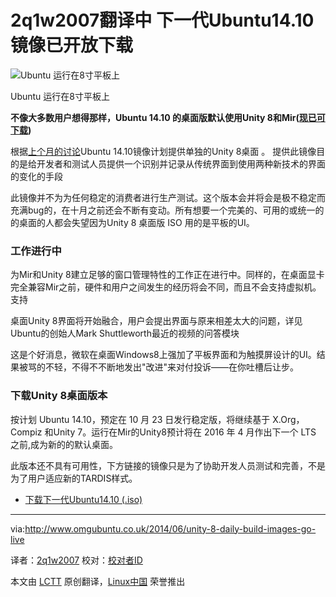2q1w2007翻译中
下一代Ubuntu14.10镜像已开放下载
================================================================================
![Ubuntu 运行在8寸平板上](http://www.omgubuntu.co.uk/wp-content/uploads/2014/05/1.jpg)

Ubuntu 运行在8寸平板上

**不像大多数用户想得那样，Ubuntu 14.10 的桌面版默认使用Unity 8和Mir([现已可下载][1])**

根据[上个月的讨论][2]Ubuntu 14.10镜像计划提供单独的Unity 8桌面 。 提供此镜像目的是给开发者和测试人员提供一个识别并记录从传统界面到使用两种新技术的界面的变化的手段

此镜像并不为为任何稳定的消费者进行生产测试。这个版本会并将会是极不稳定而充满bug的，在十月之前还会不断有变动。所有想要一个完美的、可用的或统一的的桌面的人都会失望因为Unity 8 桌面版 ISO 用的是平板的UI。

### 工作进行中 ###

为Mir和Unity 8建立足够的窗口管理特性的工作正在进行中。同样的，在桌面显卡完全兼容Mir之前，硬件和用户之间发生的经历将会不同，而且不会支持虚拟机。支持

桌面Unity 8界面将开始融合，用户会提出界面与原来相差太大的问题，详见Ubuntu的创始人Mark Shuttleworth最近的视频的问答模块

这是个好消息，微软在桌面Windows8上强加了平板界面和为触摸屏设计的UI。结果被骂的不轻，不得不不断地发出"改进"来对付投诉——在你吐槽后让步。

### 下载Unity 8桌面版本 ###
按计划 Ubuntu 14.10，预定在 10 月 23 日发行稳定版，将继续基于 X.Org，Compiz 和Unity 7。运行在Mir的Unity8预计将在 2016 年 4 月作出下一个 LTS 之前,成为新的的默认桌面。

此版本还不具有可用性，下方链接的镜像只是为了协助开发人员测试和完善，不是为了用户适应新的TARDIS样式。

- [下载下一代Ubuntu14.10 (.iso)][3]

--------------------------------------------------------------------------------

via:http://www.omgubuntu.co.uk/2014/06/unity-8-daily-build-images-go-live 

译者：[2q1w2007](https://github.com/2q1w2007) 校对：[校对者ID](https://github.com/校对者ID)

本文由 [LCTT](https://github.com/LCTT/TranslateProject) 原创翻译，[Linux中国](http://linux.cn/) 荣誉推出

[1]:https://blueprints.launchpad.net/ubuntu/+spec/client-1410-unity8-desktop-iso
[2]:http://www.omgubuntu.co.uk/2014/05/ubuntu-unity-8-desktop-flavour-discussed
[3]:http://cdimage.ubuntu.com/ubuntu-desktop-next/daily-live/current/
